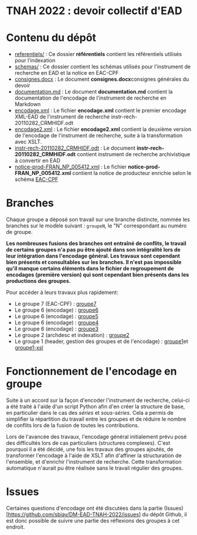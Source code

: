 TNAH 2022 : devoir collectif d'EAD
==================================

# Contenu du dépôt
- [referentiels/](https://github.com/sbiay/DM-EAD-TNAH-2022/tree/main/referentiels) : Ce dossier **référentiels** contient les référentiels utilisés pour l’indexation
- [schemas/](https://github.com/sbiay/DM-EAD-TNAH-2022/tree/main/schemas) : Ce dossier contient les schémas utilisés pour l'instrument de recherche en EAD et la notice en EAC-CPF
- [consignes.docx](https://github.com/sbiay/DM-EAD-TNAH-2022/blob/main/consignes.docx) : Le document **consignes.docx**consignes générales du devoir
- [documentation.md](https://github.com/sbiay/DM-EAD-TNAH-2022/blob/main/documentation.md) : Le document **documentation.md** contient la documentation de l'encodage de l'instrument de recherche en Markdown
- [encodage.xml](https://github.com/sbiay/DM-EAD-TNAH-2022/blob/main/encodage.xml) : Le fichier **encodage.xml** contient le premier encodage XML-EAD de l'instrument de recherche instr-rech-20110282_CRMHIDF.odt
- [encodage2.xml](https://github.com/sbiay/DM-EAD-TNAH-2022/blob/main/encodage2.xml) : Le fichier **encodage2.xml** contient la deuxième version de l'encodage de l'instrument de recherche, suite à la transformation avec XSLT.
- [instr-rech-20110282_CRMHIDF.odt](https://github.com/sbiay/DM-EAD-TNAH-2022/blob/main/instr-rech-20110282_CRMHIDF.odt) : Le document **instr-rech-20110282_CRMHIDF.odt** contient instrument de recherche archivistique à convertir en EAD
- [notice-prod-FRAN_NP_005412.xml](https://github.com/sbiay/DM-EAD-TNAH-2022/blob/main/notice-prod-FRAN_NP_005412.xml) : Le fichier **notice-prod-FRAN_NP_005412.xml** contient la notice de producteur enrichie selon le schéma [EAC-CPF](./schemas/cpf.xsd)

# Branches

Chaque groupe a déposé son travail sur une branche distincte, nommée les branches sur le modèle suivant : `groupeN`, le "N" correspondant au numéro de groupe.

**Les nombreuses fusions des branches ont entraîné de conflits, le travail de certains groupes n'a pas pu être ajouté dans son intégralité lors de leur intégration dans l'encodage général. Les travaux sont cependant bien présents et consultables sur les branches. Il n'est pas impossible qu'il manque certains éléments dans le fichier de regroupement de encodages (première version) qui sont cependant bien présents dans les productions des groupes.**

Pour accéder à leurs travaux plus rapidement:
- Le groupe 7 (EAC-CPF) : [groupe7](https://github.com/sbiay/DM-EAD-TNAH-2022/tree/groupe7)
- Le groupe 6 (encodage) : [groupe6](https://github.com/sbiay/DM-EAD-TNAH-2022/tree/groupe6)
- Le groupe 6 (encodage) : [groupe5](https://github.com/sbiay/DM-EAD-TNAH-2022/tree/groupe5)
- Le groupe 6 (encodage) : [groupe4](https://github.com/sbiay/DM-EAD-TNAH-2022/tree/groupe4)
- Le groupe 6 (encodage) : [groupe3](https://github.com/sbiay/DM-EAD-TNAH-2022/tree/groupe3)
- Le groupe 2 (archdesc et indexation) : [groupe2](https://github.com/virgile-reignier/DM-EAD-TNAH-2022/tree/groupe2)
- Le groupe 1 (header, gestion des groupes et de l'encodage) : [groupe1](https://github.com/sbiay/DM-EAD-TNAH-2022/tree/groupe1-Zoe)et [groupe1-xsl](https://github.com/sbiay/DM-EAD-TNAH-2022/tree/groupe1-xsl)


# Fonctionnement de l'encodage en groupe

Suite à un accord sur la façon d'encoder l'instrument de recherche, celui-ci a été traité à l'aide d'un script Python afin d'en créer la structure de base, en particulier dans le cas des *séries* et *sous-séries*. Cela a permis de simplifier la répartition du travail entre les groupes et de réduire le nombre de conflits lors de la fusion de toutes les contributions.

Lors de l'avancée des travaux, l'encodage général initialement prévu posé des difficultés lors de cas particuliers (structures complexes). C'est pourquoi il a été décidé, une fois les travaux des groupes ajoutés, de transformer l'encodage à l'aide de XSLT afin d'affiner la structuration de l'ensemble, et d'enrichir l'instrument de recherche. Cette transformation automatique n'aurait pu être réalisée sans le travail régulier des groupes.

# Issues

Certaines questions d'encodage ont été discutées dans la partie (Issues)[https://github.com/sbiay/DM-EAD-TNAH-2022/issues] du dépôt Github, il est donc possible de suivre une partie des réflexions des groupes à cet endroit. 